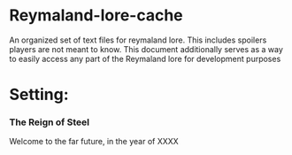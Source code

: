 # Reymaland-lore-cache
An organized set of text files for reymaland lore. This includes spoilers players are not meant to know. This document additionally serves as a way to easily access any part of the Reymaland lore for development purposes


# Setting:

### The Reign of Steel

Welcome to the far future, in the year of XXXX
